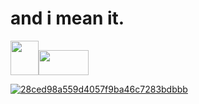 # and i mean it.
<img src="https://github.com/SUNLIBERTY/SUNLIBERTY/assets/161395048/d713b4cc-63ab-48f2-b864-c8f5ecdcbe78" width="45px" height="55px"><img src="https://github.com/SUNLIBERTY/SUNLIBERTY/assets/161395048/d037d806-b066-4ba7-8bd0-478b3a9f4fda" width="80px" height="40px">






[![28ced98a559d4057f9ba46c7283bdbbb](https://github.com/user-attachments/assets/b633f3fb-317f-4b10-b073-a427691d2233)
](https://github.com/SUNLIBERTY/SUNLIBERTY/assets/161395048/848ae1e8-e78e-4a45-b6a1-936a38596c66)


